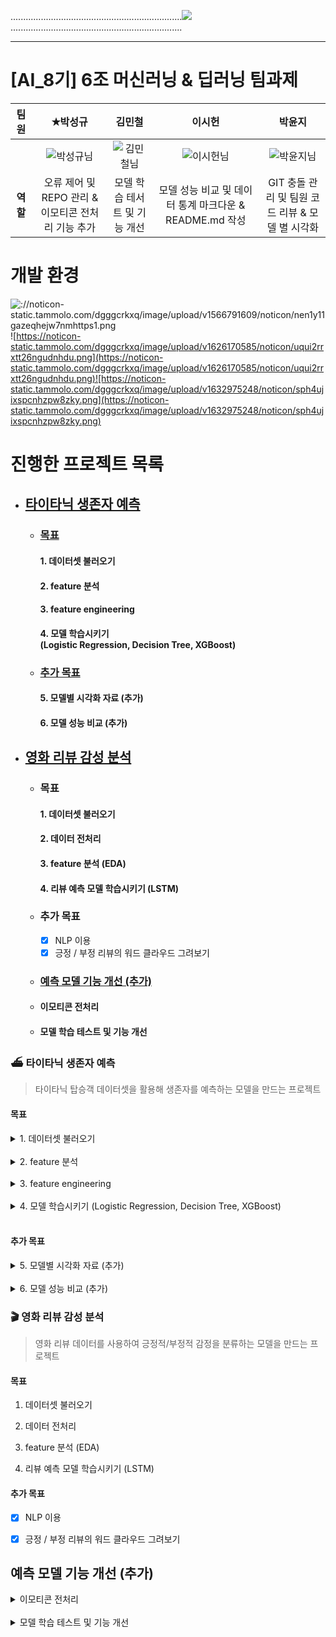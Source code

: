 ....................................................................![](https://noticon-static.tammolo.com/dgggcrkxq/image/upload/v1603679366/noticon/dcvetqndre7gda3ttijy.gif)....................................................................

---

# [AI_8기] 6조 머신러닝 & 딥러닝 팀과제

| **팀원** | ✭박성규                                                                                            | 김민철                                                                                              | 이시헌                                                                                            | 박윤지                                                                                             |
|:------:|:-----------------------------------------------------------------------------------------------:|:------------------------------------------------------------------------------------------------:|:----------------------------------------------------------------------------------------------:|:-----------------------------------------------------------------------------------------------:|
|        | ![박성규님](https://github.com/user-attachments/assets/40f97c52-c562-44b0-bef6-12289e149d27) | ![김민철님](https://github.com/user-attachments/assets/28b83bd5-13c2-4249-beab-64f7567e1816) | ![이시헌님](https://github.com/user-attachments/assets/7b91b2aa-c113-44ed-8f41-e8df1ef7d06d) | ![박윤지님](https://github.com/user-attachments/assets/8d5be377-1a58-4f88-9ee2-176d1e1d162e) |
| **역할** | 오류 제어 및 REPO 관리 & 이모티콘 전처리 기능 추가                                                                | 모델 학습 테서트 및 기능 개선                                                                                | 모델 성능 비교 및 데이터 통계 마크다운 & README.md 작성                                                          | GIT 충돌 관리 및 팀원 코드 리뷰 & 모델 별 시각화                                                                 |

# 개발 환경

![://noticon-static.tammolo.com/dgggcrkxq/image/upload/v1566791609/noticon/nen1y11gazeqhejw7nmhttps1.png](https://noticon-static.tammolo.com/dgggcrkxq/image/upload/v1566791609/noticon/nen1y11gazeqhejw7nm1.png) ![https://noticon-static.tammolo.com/dgggcrkxq/image/upload/v1626170585/noticon/uqui2rrxtt26ngudnhdu.png](https://noticon-static.tammolo.com/dgggcrkxq/image/upload/v1626170585/noticon/uqui2rrxtt26ngudnhdu.png)![https://noticon-static.tammolo.com/dgggcrkxq/image/upload/v1632975248/noticon/sph4ujixspcnhzpw8zky.png](https://noticon-static.tammolo.com/dgggcrkxq/image/upload/v1632975248/noticon/sph4ujixspcnhzpw8zky.png)

# 진행한 프로젝트 목록

- ## [타이타닉 생존자 예측](#%EF%B8%8F-타이타닉-생존자-예측)
  
  - ### [목표](#목표)
    #### 1. 데이터셋 불러오기
    #### 2. feature 분석
    #### 3. feature engineering
    #### 4. 모델 학습시키기 <br> (Logistic Regression, Decision Tree, XGBoost)

  - ### [추가 목표]()
    #### 5. 모델별 시각화 자료 (추가)
    #### 6. 모델 성능 비교 (추가)

- ## [영화 리뷰 감성 분석](#-영화-리뷰-감성-분석)

  - ### 목표
    #### 1. 데이터셋 불러오기
    #### 2. 데이터 전처리
    #### 3. feature 분석 (EDA)
    #### 4. 리뷰 예측 모델 학습시키기 (LSTM)

  - ### 추가 목표 
    - [x] NLP 이용
    - [x] 긍정 / 부정 리뷰의 워드 클라우드 그려보기

  - ### [예측 모델 기능 개선 (추가)](#예측-모델-기능-개선-추가)
   - #### 이모티콘 전처리
   - #### 모델 학습 테스트 및 기능 개선

### ⛴️ 타이타닉 생존자 예측

> 타이타닉 탑승객 데이터셋을 활용해 생존자를 예측하는 모델을 만드는 프로젝트

#### 목표

<details>
<summary> 1. 데이터셋 불러오기</summary>

```python
import seaborn as sns

titanic = sns.load_dataset('titanic')
```

> titanic Dataset

<!-- dataset df -->

<div> 
<table border="1" class="dataframe">
  <thead>
    <tr style="text-align: right;">
      <th></th>
      <th>survived</th>
      <th>pclass</th>
      <th>sex</th>
      <th>age</th>
      <th>sibsp</th>
      <th>parch</th>
      <th>fare</th>
      <th>embarked</th>
      <th>class</th>
      <th>who</th>
      <th>adult_male</th>
      <th>deck</th>
      <th>embark_town</th>
      <th>alive</th>
      <th>alone</th>
    </tr>
  </thead>
  <tbody>
    <tr>
      <th>0</th>
      <td>0</td>
      <td>3</td>
      <td>male</td>
      <td>22.0</td>
      <td>1</td>
      <td>0</td>
      <td>7.2500</td>
      <td>S</td>
      <td>Third</td>
      <td>man</td>
      <td>True</td>
      <td>NaN</td>
      <td>Southampton</td>
      <td>no</td>
      <td>False</td>
    </tr>
    <tr>
      <th>1</th>
      <td>1</td>
      <td>1</td>
      <td>female</td>
      <td>38.0</td>
      <td>1</td>
      <td>0</td>
      <td>71.2833</td>
      <td>C</td>
      <td>First</td>
      <td>woman</td>
      <td>False</td>
      <td>C</td>
      <td>Cherbourg</td>
      <td>yes</td>
      <td>False</td>
    </tr>
    <tr>
      <th>2</th>
      <td>1</td>
      <td>3</td>
      <td>female</td>
      <td>26.0</td>
      <td>0</td>
      <td>0</td>
      <td>7.9250</td>
      <td>S</td>
      <td>Third</td>
      <td>woman</td>
      <td>False</td>
      <td>NaN</td>
      <td>Southampton</td>
      <td>yes</td>
      <td>True</td>
    </tr>
    <tr>
      <th>3</th>
      <td>1</td>
      <td>1</td>
      <td>female</td>
      <td>35.0</td>
      <td>1</td>
      <td>0</td>
      <td>53.1000</td>
      <td>S</td>
      <td>First</td>
      <td>woman</td>
      <td>False</td>
      <td>C</td>
      <td>Southampton</td>
      <td>yes</td>
      <td>False</td>
    </tr>
    <tr>
      <th>4</th>
      <td>0</td>
      <td>3</td>
      <td>male</td>
      <td>35.0</td>
      <td>0</td>
      <td>0</td>
      <td>8.0500</td>
      <td>S</td>
      <td>Third</td>
      <td>man</td>
      <td>True</td>
      <td>NaN</td>
      <td>Southampton</td>
      <td>no</td>
      <td>True</td>
    </tr>
    <tr>
      <th>...</th>
      <td>...</td>
      <td>...</td>
      <td>...</td>
      <td>...</td>
      <td>...</td>
      <td>...</td>
      <td>...</td>
      <td>...</td>
      <td>...</td>
      <td>...</td>
      <td>...</td>
      <td>...</td>
      <td>...</td>
      <td>...</td>
      <td>...</td>
    </tr>
    <tr>
      <th>886</th>
      <td>0</td>
      <td>2</td>
      <td>male</td>
      <td>27.0</td>
      <td>0</td>
      <td>0</td>
      <td>13.0000</td>
      <td>S</td>
      <td>Second</td>
      <td>man</td>
      <td>True</td>
      <td>NaN</td>
      <td>Southampton</td>
      <td>no</td>
      <td>True</td>
    </tr>
    <tr>
      <th>887</th>
      <td>1</td>
      <td>1</td>
      <td>female</td>
      <td>19.0</td>
      <td>0</td>
      <td>0</td>
      <td>30.0000</td>
      <td>S</td>
      <td>First</td>
      <td>woman</td>
      <td>False</td>
      <td>B</td>
      <td>Southampton</td>
      <td>yes</td>
      <td>True</td>
    </tr>
    <tr>
      <th>888</th>
      <td>0</td>
      <td>3</td>
      <td>female</td>
      <td>NaN</td>
      <td>1</td>
      <td>2</td>
      <td>23.4500</td>
      <td>S</td>
      <td>Third</td>
      <td>woman</td>
      <td>False</td>
      <td>NaN</td>
      <td>Southampton</td>
      <td>no</td>
      <td>False</td>
    </tr>
    <tr>
      <th>889</th>
      <td>1</td>
      <td>1</td>
      <td>male</td>
      <td>26.0</td>
      <td>0</td>
      <td>0</td>
      <td>30.0000</td>
      <td>C</td>
      <td>First</td>
      <td>man</td>
      <td>True</td>
      <td>C</td>
      <td>Cherbourg</td>
      <td>yes</td>
      <td>True</td>
    </tr>
    <tr>
      <th>890</th>
      <td>0</td>
      <td>3</td>
      <td>male</td>
      <td>32.0</td>
      <td>0</td>
      <td>0</td>
      <td>7.7500</td>
      <td>Q</td>
      <td>Third</td>
      <td>man</td>
      <td>True</td>
      <td>NaN</td>
      <td>Queenstown</td>
      <td>no</td>
      <td>True</td>
    </tr>
  </tbody>
</table>
<p>891 rows × 15 columns</p>
</div>
</details>
<br>

<details>
<summary>2. feature 분석</summary>

> 데이터 프레임 첫 5행

```python
titanic.head()
```

<!-- head df -->

<div>
<table border="1" class="dataframe">
   <thead>
    <tr style="text-align: right;">
      <th></th>
      <th>survived</th>
      <th>pclass</th>
      <th>sex</th>
      <th>age</th>
      <th>sibsp</th>
      <th>parch</th>
      <th>fare</th>
      <th>embarked</th>
      <th>class</th>
      <th>who</th>
      <th>adult_male</th>
      <th>deck</th>
      <th>embark_town</th>
      <th>alive</th>
      <th>alone</th>
    </tr>
   </thead>
   <tbody>
    <tr>
      <th>0</th>
      <td>0</td>
      <td>3</td>
      <td>male</td>
      <td>22.0</td>
      <td>1</td>
      <td>0</td>
      <td>7.2500</td>
      <td>S</td>
      <td>Third</td>
      <td>man</td>
      <td>True</td>
      <td>NaN</td>
      <td>Southampton</td>
      <td>no</td>
      <td>False</td>
    </tr>
    <tr>
      <th>1</th>
      <td>1</td>
      <td>1</td>
      <td>female</td>
      <td>38.0</td>
      <td>1</td>
      <td>0</td>
      <td>71.2833</td>
      <td>C</td>
      <td>First</td>
      <td>woman</td>
      <td>False</td>
      <td>C</td>
      <td>Cherbourg</td>
      <td>yes</td>
      <td>False</td>
    </tr>
    <tr>
      <th>2</th>
      <td>1</td>
      <td>3</td>
      <td>female</td>
      <td>26.0</td>
      <td>0</td>
      <td>0</td>
      <td>7.9250</td>
      <td>S</td>
      <td>Third</td>
      <td>woman</td>
      <td>False</td>
      <td>NaN</td>
      <td>Southampton</td>
      <td>yes</td>
      <td>True</td>
    </tr>
    <tr>
      <th>3</th>
      <td>1</td>
      <td>1</td>
      <td>female</td>
      <td>35.0</td>
      <td>1</td>
      <td>0</td>
      <td>53.1000</td>
      <td>S</td>
      <td>First</td>
      <td>woman</td>
      <td>False</td>
      <td>C</td>
      <td>Southampton</td>
      <td>yes</td>
      <td>False</td>
    </tr>
    <tr>
      <th>4</th>
      <td>0</td>
      <td>3</td>
      <td>male</td>
      <td>35.0</td>
      <td>0</td>
      <td>0</td>
      <td>8.0500</td>
      <td>S</td>
      <td>Third</td>
      <td>man</td>
      <td>True</td>
      <td>NaN</td>
      <td>Southampton</td>
      <td>no</td>
      <td>True</td>
    </tr>
   </tbody>
   </table>
   </div>

> 통계 확인 

```python
titanic.describe()
```

`타이타닉 데이터셋 주요 항목 (행 row)`

| <span style="color:blue">**항목**</span>       | <span style="color:blue">**설명**</span> |
| -------------------------------------------- | -------------------------------------- |
| <span style="color:blue">**survived**</span> | 승객 생존 여부 (0 = 사망, 1 = 생존)              |
| <span style="color:green">**pclass**</span>  | 객실 등급 (1 = 1등석, 2 = 2등석, 3 = 3등석)      |
| <span style="color:purple">**age**</span>    | 승객 나이                                  |
| <span style="color:orange">**sibsp**</span>  | 동반한 형제자매 및 배우자 수                       |
| <span style="color:orange">**parch**</span>  | 동반한 부모 및 자녀 수                          |
| <span style="color:teal">**fare**</span>     | 승객이 지불한 운임 금액                          |

`타이타닉 데이터셋 주요 통계 (열 Column)`

| <span style="color:blue">**지표**</span>    | <span style="color:blue">**설명**</span>  |
| ----------------------------------------- | --------------------------------------- |
| <span style="color:blue">**count**</span> | 데이터가 존재하는 항목의 개수 (결측치를 제외한 값의 개수)       |
| <span style="color:green">**mean**</span> | 값들의 평균                                  |
| <span style="color:purple">**std**</span> | 표준편차 (데이터가 평균으로부터 얼마나 퍼져 있는지를 나타냄)      |
| <span style="color:orange">**min**</span> | 데이터의 최소값                                |
| <span style="color:teal">**25%**</span>   | 하위 25%에 해당하는 값. 데이터의 25%가 이 값보다 작음      |
| <span style="color:orange">**50%**</span> | 중위값 (데이터의 중간 값). 데이터의 50%가 이 값보다 작거나 같음 |
| <span style="color:teal">**75%**</span>   | 상위 25%에 해당하는 값. 데이터의 75%가 이 값보다 작음      |
| <span style="color:red">**max**</span>    | 데이터의 최대값                                |

> 데이터셋 통계

<div>
<table border="1" class="dataframe">
  <thead>
    <tr style="text-align: right;">
      <th></th>
      <th>survived</th>
      <th>pclass</th>
      <th>age</th>
      <th>sibsp</th>
      <th>parch</th>
      <th>fare</th>
    </tr>
  </thead>
  <tbody>
    <tr>
      <th>count</th>
      <td>891.000000</td>
      <td>891.000000</td>
      <td>714.000000</td>
      <td>891.000000</td>
      <td>891.000000</td>
      <td>891.000000</td>
    </tr>
    <tr>
      <th>mean</th>
      <td>0.383838</td>
      <td>2.308642</td>
      <td>29.699118</td>
      <td>0.523008</td>
      <td>0.381594</td>
      <td>32.204208</td>
    </tr>
    <tr>
      <th>std</th>
      <td>0.486592</td>
      <td>0.836071</td>
      <td>14.526497</td>
      <td>1.102743</td>
      <td>0.806057</td>
      <td>49.693429</td>
    </tr>
    <tr>
      <th>min</th>
      <td>0.000000</td>
      <td>1.000000</td>
      <td>0.420000</td>
      <td>0.000000</td>
      <td>0.000000</td>
      <td>0.000000</td>
    </tr>
    <tr>
      <th>25%</th>
      <td>0.000000</td>
      <td>2.000000</td>
      <td>20.125000</td>
      <td>0.000000</td>
      <td>0.000000</td>
      <td>7.910400</td>
    </tr>
    <tr>
      <th>50%</th>
      <td>0.000000</td>
      <td>3.000000</td>
      <td>28.000000</td>
      <td>0.000000</td>
      <td>0.000000</td>
      <td>14.454200</td>
    </tr>
    <tr>
      <th>75%</th>
      <td>1.000000</td>
      <td>3.000000</td>
      <td>38.000000</td>
      <td>1.000000</td>
      <td>0.000000</td>
      <td>31.000000</td>
    </tr>
    <tr>
      <th>max</th>
      <td>1.000000</td>
      <td>3.000000</td>
      <td>80.000000</td>
      <td>8.000000</td>
      <td>6.000000</td>
      <td>512.329200</td>
    </tr>
  </tbody>
</table>
</div>
<br>

</details>

<br>

<details>
<summary>
3. feature engineering
</summary>

> 결측치 처리

`결측치 갯수 확인`

```python
titanic.isnull().sum()
```

| <span style="color:blue">**항목**</span>            | <span style="color:blue">**결측치 수**</span> |
| ------------------------------------------------- | ----------------------------------------- |
| <span style="color:blue">**survived**</span>      | 0                                         |
| <span style="color:green">**pclass**</span>       | 0                                         |
| <span style="color:purple">**sex**</span>         | 0                                         |
| <span style="color:orange">**age**</span>         | 177                                       |
| <span style="color:teal">**sibsp**</span>         | 0                                         |
| <span style="color:blue">**parch**</span>         | 0                                         |
| <span style="color:green">**fare**</span>         | 0                                         |
| <span style="color:purple">**embarked**</span>    | 2                                         |
| <span style="color:orange">**class**</span>       | 0                                         |
| <span style="color:teal">**who**</span>           | 0                                         |
| <span style="color:blue">**adult_male**</span>    | 0                                         |
| <span style="color:green">**deck**</span>         | 688                                       |
| <span style="color:purple">**embark_town**</span> | 2                                         |
| <span style="color:orange">**alive**</span>       | 0                                         |
| <span style="color:teal">**alone**</span>         | 0                                         |

`결측치 값 대체`

```python
#Age(나이)의 결측치는 중앙값으로, Embarked(승선 항구)의 결측치는 최빈값으로 대체. 
titanic['age'].fillna(titanic['age'].median(), inplace=True)
titanic['embarked'].fillna(titanic['embarked'].mode()[0], inplace=True)

# 대체한 후에, 대체 결과를 isnull() 함수와 sum()  함수를 이용해서 확인
print(titanic['age'].isnull().sum())
print(titanic['embarked'].isnull().sum())
```

`수치형으로 인코딩`

```python
# Sex(성별)를 남자는 0, 여자는 1로 변환. 
# alive(생존여부)를 True는 1, False는 0으로 변환. 
# Embarked(승선 항구)는 ‘C’는 0으로, Q는 1으로, ‘S’는 2로 변환. 
# 모두 변환한 후에, 변환 결과를 head 함수를 이용해 확인. 


titanic['sex'] = titanic['sex'].map({'male': 0, 'female': 1})
titanic['alive'] = titanic['alive'].map({'no': 1, 'yes': 0})
titanic['embarked'] = titanic['embarked'].map({'C': 0, 'Q': 1, 'S': 2,})

print(titanic['sex'].head())
print(titanic['alive'].head())
print(titanic['embarked'].head())
```

`새로운 feature 생성`

```python
#Sibsp , Parch 를 통해 family_size 생성
#새로운 Feature를 head함수를 이용해 확인

titanic['family_size'] = titanic['sibsp'] + titanic['parch'] + 1

print(titanic['family_size'].head())
```

> 가족구성원 항목 추가된 데이터프레임

<div>
<table border="1" class="dataframe">
  <thead>
    <tr style="text-align: right;">
      <th></th>
      <th>survived</th>
      <th>pclass</th>
      <th>sex</th>
      <th>age</th>
      <th>sibsp</th>
      <th>parch</th>
      <th>fare</th>
      <th>embarked</th>
      <th>class</th>
      <th>who</th>
      <th>adult_male</th>
      <th>deck</th>
      <th>embark_town</th>
      <th>alive</th>
      <th>alone</th>
      <th>family_size</th>
    </tr>
  </thead>
  <tbody>
    <tr>
      <th>0</th>
      <td>0</td>
      <td>3</td>
      <td>0</td>
      <td>22.0</td>
      <td>1</td>
      <td>0</td>
      <td>7.2500</td>
      <td>2</td>
      <td>Third</td>
      <td>man</td>
      <td>True</td>
      <td>NaN</td>
      <td>Southampton</td>
      <td>1</td>
      <td>False</td>
      <td>2</td>
    </tr>
    <tr>
      <th>1</th>
      <td>1</td>
      <td>1</td>
      <td>1</td>
      <td>38.0</td>
      <td>1</td>
      <td>0</td>
      <td>71.2833</td>
      <td>0</td>
      <td>First</td>
      <td>woman</td>
      <td>False</td>
      <td>C</td>
      <td>Cherbourg</td>
      <td>0</td>
      <td>False</td>
      <td>2</td>
    </tr>
    <tr>
      <th>2</th>
      <td>1</td>
      <td>3</td>
      <td>1</td>
      <td>26.0</td>
      <td>0</td>
      <td>0</td>
      <td>7.9250</td>
      <td>2</td>
      <td>Third</td>
      <td>woman</td>
      <td>False</td>
      <td>NaN</td>
      <td>Southampton</td>
      <td>0</td>
      <td>True</td>
      <td>1</td>
    </tr>
    <tr>
      <th>3</th>
      <td>1</td>
      <td>1</td>
      <td>1</td>
      <td>35.0</td>
      <td>1</td>
      <td>0</td>
      <td>53.1000</td>
      <td>2</td>
      <td>First</td>
      <td>woman</td>
      <td>False</td>
      <td>C</td>
      <td>Southampton</td>
      <td>0</td>
      <td>False</td>
      <td>2</td>
    </tr>
    <tr>
      <th>4</th>
      <td>0</td>
      <td>3</td>
      <td>0</td>
      <td>35.0</td>
      <td>0</td>
      <td>0</td>
      <td>8.0500</td>
      <td>2</td>
      <td>Third</td>
      <td>man</td>
      <td>True</td>
      <td>NaN</td>
      <td>Southampton</td>
      <td>1</td>
      <td>True</td>
      <td>1</td>
    </tr>
    <tr>
      <th>...</th>
      <td>...</td>
      <td>...</td>
      <td>...</td>
      <td>...</td>
      <td>...</td>
      <td>...</td>
      <td>...</td>
      <td>...</td>
      <td>...</td>
      <td>...</td>
      <td>...</td>
      <td>...</td>
      <td>...</td>
      <td>...</td>
      <td>...</td>
      <td>...</td>
    </tr>
    <tr>
      <th>886</th>
      <td>0</td>
      <td>2</td>
      <td>0</td>
      <td>27.0</td>
      <td>0</td>
      <td>0</td>
      <td>13.0000</td>
      <td>2</td>
      <td>Second</td>
      <td>man</td>
      <td>True</td>
      <td>NaN</td>
      <td>Southampton</td>
      <td>1</td>
      <td>True</td>
      <td>1</td>
    </tr>
    <tr>
      <th>887</th>
      <td>1</td>
      <td>1</td>
      <td>1</td>
      <td>19.0</td>
      <td>0</td>
      <td>0</td>
      <td>30.0000</td>
      <td>2</td>
      <td>First</td>
      <td>woman</td>
      <td>False</td>
      <td>B</td>
      <td>Southampton</td>
      <td>0</td>
      <td>True</td>
      <td>1</td>
    </tr>
    <tr>
      <th>888</th>
      <td>0</td>
      <td>3</td>
      <td>1</td>
      <td>28.0</td>
      <td>1</td>
      <td>2</td>
      <td>23.4500</td>
      <td>2</td>
      <td>Third</td>
      <td>woman</td>
      <td>False</td>
      <td>NaN</td>
      <td>Southampton</td>
      <td>1</td>
      <td>False</td>
      <td>4</td>
    </tr>
    <tr>
      <th>889</th>
      <td>1</td>
      <td>1</td>
      <td>0</td>
      <td>26.0</td>
      <td>0</td>
      <td>0</td>
      <td>30.0000</td>
      <td>0</td>
      <td>First</td>
      <td>man</td>
      <td>True</td>
      <td>C</td>
      <td>Cherbourg</td>
      <td>0</td>
      <td>True</td>
      <td>1</td>
    </tr>
    <tr>
      <th>890</th>
      <td>0</td>
      <td>3</td>
      <td>0</td>
      <td>32.0</td>
      <td>0</td>
      <td>0</td>
      <td>7.7500</td>
      <td>1</td>
      <td>Third</td>
      <td>man</td>
      <td>True</td>
      <td>NaN</td>
      <td>Queenstown</td>
      <td>1</td>
      <td>True</td>
      <td>1</td>
    </tr>
  </tbody>
</table>
<p>891 rows × 16 columns</p>
</div>

</details>
<br>

<details>
<summary>
4. 모델 학습시키기 (Logistic Regression, Decision Tree, XGBoost)  
</summary>

`데이터 스케일링 진행`

```py
#feature와 target 분리

titanic = titanic[['survived', 'pclass', 'sex', 'age', 'sibsp', 'parch', 'fare', 'embarked', 'family_size']]
X = titanic.drop('survived', axis=1) # feature
y = titanic['survived'] # target

# x는 승객의 생존 여부를 제외한 나머지 모든 열을 학습에 사용할 특징
# y는 승객이 생존했는지의 여부
# x로 y를 예측
```

> Logistic Regression

```py
# Logistic Regression

from sklearn.model_selection import train_test_split
from sklearn.preprocessing import StandardScaler
from sklearn.linear_model import LogisticRegression
from sklearn.metrics import accuracy_score, classification_report

# 데이터 분할
X_train, X_test, y_train, y_test = train_test_split(X, y, test_size=0.2, random_state=42)

# 데이터 스케일링
scaler = StandardScaler()
X_train = scaler.fit_transform(X_train)
X_test = scaler.transform(X_test)

# 모델 생성 및 학습
model = LogisticRegression()
model.fit(X_train, y_train)

# 예측
y_pred = model.predict(X_test)

# 평가
print(f"Accuracy: {accuracy_score(y_test, y_pred)}")
print(f"Classification Report:\n{classification_report(y_test, y_pred)}")
```

> 🔍 Logistic Regression 결과 요약

| **지표**                | **희생자 (0)**                      | **생존자 (1)**                      |
| --------------------- | -------------------------------- | -------------------------------- |
| **정밀도 (Precision)**   | 0.82 (모델이 예측한 '희생자' 중 실제 희생자 비율) | 0.78 (모델이 예측한 '생존자' 중 실제 생존자 비율) |
| **재현율 (Recall)**      | 0.86 (실제 희생자 중 정확히 예측한 비율)       | 0.73 (실제 생존자 중 정확히 예측한 비율)       |
| **F1-스코어 (F1-Score)** | 0.84 (정밀도와 재현율의 조화평균)            | 0.76 (정밀도와 재현율의 조화평균)            |
| **지원 (Support)**      | 105                              | 74                               |

| **평균 지표**          | **값**                                         |
| ------------------ | --------------------------------------------- |
| **정확도 (Accuracy)** | 0.80 (전체 데이터에서 정확히 예측한 비율)                    |
| **Macro 평균**       | Precision: 0.80, Recall: 0.79, F1-Score: 0.80 |
| **Weighted 평균**    | Precision: 0.80, Recall: 0.80, F1-Score: 0.80 |

**요약**: Logistic Regression 모델은 약 80%의 정확도를 보이며, 희생자를 예측하는 데 있어서 재현율이 높아(0.86) 희생자를 잘 예측. 생존자에 대한 재현율은 상대적으로 낮아(0.73) 생존자를 놓치는 경향이 약간 있음.

> Decision Tree

```py
#Decision Tree

from sklearn.tree import DecisionTreeClassifier  # Decision Tree 분류기
# 데이터 분할
X_train, X_test, y_train, y_test = train_test_split(X, y, test_size=0.2, random_state=42)

# 데이터 스케일링
scaler = StandardScaler()
X_train = scaler.fit_transform(X_train)
X_test = scaler.transform(X_test)

# 모델 생성 및 학습
model = DecisionTreeClassifier(random_state=42)
model.fit(X_train, y_train)

# 예측
y_pred = model.predict(X_test)

# 평가
print(f"Accuracy: {accuracy_score(y_test, y_pred)}")
print(f"Classification Report:\n{classification_report(y_test, y_pred)}")
```

> 🔍 Decision Tree 모델 결과 요약

| **지표**                | **희생자 (0)**                      | **생존자 (1)**                      |
| --------------------- | -------------------------------- | -------------------------------- |
| **정밀도 (Precision)**   | 0.83 (모델이 예측한 '희생자' 중 실제 희생자 비율) | 0.70 (모델이 예측한 '생존자' 중 실제 생존자 비율) |
| **재현율 (Recall)**      | 0.76 (실제 희생자 중 정확히 예측한 비율)       | 0.78 (실제 생존자 중 정확히 예측한 비율)       |
| **F1-스코어 (F1-Score)** | 0.80 (정밀도와 재현율의 조화평균)            | 0.74 (정밀도와 재현율의 조화평균)            |
| **지원 (Support)**      | 105                              | 74                               |

| **평균 지표**          | **값**                                         |
| ------------------ | --------------------------------------------- |
| **정확도 (Accuracy)** | 0.77 (전체 데이터에서 정확히 예측한 비율)                    |
| **Macro 평균**       | Precision: 0.77, Recall: 0.77, F1-Score: 0.77 |
| **Weighted 평균**    | Precision: 0.78, Recall: 0.77, F1-Score: 0.77 |

**요약**: Decision Tree 모델은 약 77%의 정확도를 보이며, 희생자 예측에서 정밀도가 높아(0.83) 희생자를 잘 분류하는 경향이 있음. 생존자의 재현율이 다소 높아(0.78) 생존자를 놓치는 경우는 적으나, 정밀도가 희생자에 비해 낮아(0.70) 생존자 예측 정확도가 떨어질 수 있음.

> XGBoost

```py
import xgboost as xgb
from sklearn.metrics import mean_squared_error

# 데이터 분할
X_train, X_test, y_train, y_test = train_test_split(X, y, test_size=0.2, random_state=42)

# 데이터 스케일링
scaler = StandardScaler()
X_train_scaled = scaler.fit_transform(X_train)
X_test_scaled = scaler.transform(X_test)

# XGBoost 모델 생성
xgb_model = xgb.XGBRegressor(n_estimators=100, learning_rate=0.1, max_depth=3, random_state=42)

# 모델 학습
xgb_model.fit(X_train_scaled, y_train)

# 예측
y_pred_xgb = xgb_model.predict(X_test_scaled)

# 평가
mse_xgb = mean_squared_error(y_test, y_pred_xgb)
print(f'XGBoost 모델의 MSE: {mse_xgb}')
```

> 🔍 XGBoost 모델 결과 요약

| **지표**                | **희생자 (0)**                      | **생존자 (1)**                      |
| --------------------- | -------------------------------- | -------------------------------- |
| **정밀도 (Precision)**   | 0.82 (모델이 예측한 '희생자' 중 실제 희생자 비율) | 0.78 (모델이 예측한 '생존자' 중 실제 생존자 비율) |
| **재현율 (Recall)**      | 0.86 (실제 희생자 중 정확히 예측한 비율)       | 0.73 (실제 생존자 중 정확히 예측한 비율)       |
| **F1-스코어 (F1-Score)** | 0.84 (정밀도와 재현율의 조화평균)            | 0.76 (정밀도와 재현율의 조화평균)            |
| **지원 (Support)**      | 105                              | 74                               |

| **평균 지표**          | **값**                                         |
| ------------------ | --------------------------------------------- |
| **정확도 (Accuracy)** | 0.80 (전체 데이터에서 정확히 예측한 비율)                    |
| **Macro 평균**       | Precision: 0.80, Recall: 0.79, F1-Score: 0.80 |
| **Weighted 평균**    | Precision: 0.80, Recall: 0.80, F1-Score: 0.80 |

**요약**: XGBoost 모델은 약 80%의 정확도를 보이며, 희생자 예측에서 높은 재현율(0.86)로 실제 희생자를 잘 식별하는 경향이 있음. 생존자 예측에서는 정밀도가 상대적으로 높아(0.78) 생존자를 더 정확하게 예측하며, 생존자 재현율은 0.73으로 다소 낮음. 전반적으로, XGBoost 모델은 희생자 식별에 강점을 보임.

</details>

<br>

#### 추가 목표

<details>
<summary>
5. 모델별 시각화 자료 (추가)
</summary>

> 혼동 행렬 시각화 (Confusion Matrix)

```py
import matplotlib.pyplot as plt
from sklearn.metrics import confusion_matrix, ConfusionMatrixDisplay, roc_curve, auc

# Confusion Matrix 시각화
conf_matrix = confusion_matrix(y_test, y_pred)
disp = ConfusionMatrixDisplay(confusion_matrix=conf_matrix)
disp.plot(cmap=plt.cm.Blues)
plt.title('Confusion Matrix')
plt.show()
```

![ConfusionMatrix](https://github.com/user-attachments/assets/70734599-86ee-4d8a-ae0a-c4fe5a317771)

> 특성 중요도 (회귀 계수) 시각화

```py
feature_importance = model.coef_[0]  # 로지스틱 회귀 모델의 계수
features = X.columns

# 시각화
plt.figure(figsize=(10, 6))
plt.barh(features, feature_importance, color='skyblue')
plt.xlabel('Coefficient Value')
plt.ylabel('Features')
plt.title('Feature Importance in Logistic Regression')
plt.show()
```

![LogisticRegression](https://github.com/user-attachments/assets/e439404f-f671-45ad-a209-e46255b45fb8)

> 결정 트리 시각화 (Decision Tree)

```py
from sklearn.tree import plot_tree

# min_samples_split, min_samples_leaf로 모델 제약하기
model = DecisionTreeClassifier(random_state=42, min_samples_split=20, min_samples_leaf=10)
model.fit(X_train, y_train)

plt.figure(figsize=(20,10))
plot_tree(model, filled=True, feature_names=X.columns, class_names=['Not Survived', 'Survived'], max_depth=4)
plt.title('Simplified Decision Tree')
plt.show()
```

![DecisionTree](https://github.com/user-attachments/assets/9664fe93-9318-4619-8edc-c440b41dc8d0)

> XGBoost 특성 중요도 시각화

```py
# feature_importances_: XGBoost 모델이 예측을 수행하는 데 얼마나 많은 정보를 각 특성에서 얻는지를 나타낸다.
# 특성 중요도 추출
feature_importance = xgb_model.feature_importances_
features = X.columns


# 특성 중요도 시각화
plt.figure(figsize=(10, 6))
plt.barh(features, feature_importance, color='skyblue')
plt.xlabel('Importance')
plt.ylabel('Features')
plt.title('Feature Importance in XGBoost')
plt.show()
```

![XgBoost1](https://github.com/user-attachments/assets/322fe761-d333-4853-80f0-da1a5080b558)

</details>
<br>
<details>
<summary>
6. 모델 성능 비교 (추가)
</summary>

> 🐳 타이타닉 생존자 예측 결과 모델 성능 비교

| **모델**                  | **Accuracy** | <span style="color:red">**Precision (희생자)**</span> | <span style="color:blue">**Precision (생존자)**</span> | <span style="color:red">**Recall (희생자)**</span> | <span style="color:blue">**Recall (생존자)**</span> | <span style="color:red">**F1-Score (희생자)**</span> | <span style="color:blue">**F1-Score (생존자)**</span> |
| ----------------------- | ------------ | -------------------------------------------------- | --------------------------------------------------- | ----------------------------------------------- | ------------------------------------------------ | ------------------------------------------------- | -------------------------------------------------- |
| **Logistic Regression** | 0.8045       | <span style="color:red">0.82</span>                | <span style="color:blue">0.78</span>                | <span style="color:red">0.86</span>             | <span style="color:blue">0.73</span>             | <span style="color:red">0.84</span>               | <span style="color:blue">0.76</span>               |
| **Decision Tree**       | 0.7709       | <span style="color:red">0.83</span>                | <span style="color:blue">0.70</span>                | <span style="color:red">0.76</span>             | <span style="color:blue">0.78</span>             | <span style="color:red">0.80</span>               | <span style="color:blue">0.74</span>               |
| **XGBoost**             | 0.8045       | <span style="color:red">0.82</span>                | <span style="color:blue">0.78</span>                | <span style="color:red">0.86</span>             | <span style="color:blue">0.73</span>             | <span style="color:red">0.84</span>               | <span style="color:blue">0.76</span>               |

##### 요약

- **Logistic Regression**와 **XGBoost** 모델은 동일한 정확도(80.45%)로 높은 성능을 보임.
- **Decision Tree**는 정확도는 상대적으로 낮지만, 생존자 클래스(1)의 Recall이 높아 생존자를 잘 예측.
- **Logistic Regression**와 **XGBoost** 모델이 Decision Tree보다 전반적으로 우수한 성능을 보임.

</details>

### 🎬 영화 리뷰 감성 분석

> 영화 리뷰 데이터를 사용하여 긍정적/부정적 감정을 분류하는 모델을 만드는 프로젝트 

#### 목표

1. 데이터셋 불러오기

2. 데이터 전처리

3. feature 분석 (EDA)

4. 리뷰 예측 모델 학습시키기 (LSTM)

#### 추가 목표

- [x] NLP 이용

- [x] 긍정 / 부정 리뷰의 워드 클라우드 그려보기 

## 예측 모델 기능 개선 (추가)

<details>
    <summary>이모티콘 전처리</summary>

### 😀

```py
  # 전처리 함수
  import re
  import emoji


  # 이모티콘만 추출하는 함수 (중복 제거)
  def remove_duplicate_emojis(text):
      # 유니코드 이모티콘 범위에 해당하는 모든 이모티콘을 찾음
      emoji_pattern = re.compile("[\U0001F600-\U0001F64F\U0001F300-\U0001F5FF\U0001F680-\U0001F6FF\U0001F700-\U0001F77F]", flags=re.UNICODE)

      # 중복 제거를 위한 세트 (set) 사용
      emojis = set(emoji_pattern.findall(text))

      # 텍스트에서 중복된 이모티콘을 제거하고, 하나의 이모티콘만 남김
      for em in emojis:
          text = re.sub(em + '+', em, text)  # 중복된 이모티콘을 하나로 줄임

      return text

  # 전처리 함수 (이모티콘 중복 제거 후 텍스트로 변환)
  def preprocess_text(text):
      if isinstance(text, float):
          return ""

      # 이모티콘 중복 제거
      text = remove_duplicate_emojis(text)

      # 이모티콘을 텍스트로 변환
      text = emoji.demojize(text, delimiters=(" ", " "))

      # 소문자로 변환
      text = text.lower()

      # 숫자 및 구두점 제거
      text = re.sub(r'\d+', '', text)
      text = re.sub(r'[^\w\s]', '', text)

      # 앞뒤 공백 제거
      text = text.strip()

      return text

      df['content'] = df['content'].apply(preprocess_text)
```

> 왜? 리뷰에서 이모티콘은 평점과 관련해 중요한 데이터라 생각했고, 이를 지우기 보단 활용하는 방안을 생각했다. 전처리 과정에서 추가해봤다. 

```py
print(df['content'])
print('데이터 타입 : ', type(df['content'])) # 데이터 타입은 pandas 시리즈인걸 확인 할 수 있다.
print('데이터 타입 : ', type(df['score']))
```

`실행 결과`
| Index   | Review Content                                                                                   |
|---------|--------------------------------------------------------------------------------------------------|
| 0       | great app on the move i can watch my movies and shows anywhere i want                            |
| 1       | good                                                                                             |
| 2       | need to improve and to update some error during streaming                                        |
| 3       | netflix is a nice app but not all the movies are available                                       |
| 4       | not much availability considering options on world cinema                                        |
| ...     | ...                                                                                              |
| 117129  | i really like it there are so many movies and series to choose from                              |
| 117130  | i love netflix i always enjoy my time using it                                                   |
| 117131  | sound quality is very slow of movies                                                             |
| 117132  | rate is very expensive because we see netflix sundry places for free                             |
| 117133  | this app is awesome for english movies series and it brings a wide range of variety              |

**Total Reviews:** 117,134

**Data Type:** `pandas.core.series.Series`

</details>

<br>

<details>
<summary>모델 학습 테스트 및 기능 개선</summary>

<br>

### Keras 방식으로 학습 테스트

> Keras는 딥러닝 모델을 쉽게 구축하고 훈련할 수 있도록 돕는 고수준의 API로, 텐서플로우와 같은 백엔드 위에서 작동합니다.

```py
# ------------------------------------- 필요한 라이브러리 임포트 생략 ------------------------------------

# 파일 불러오기
df = pd.read_csv("netflix_reviews.csv")  

# 텍스트 전처리 함수
def preprocess_text(text):
    if isinstance(text, float):
        return ""
    text = text.lower()  # 대문자를 소문자로 변환
    text = re.sub(r'[^\w\s]', '', text)  # 구두점 제거
    text = re.sub(r'\d+', '', text)  # 숫자 제거
    text = text.strip()  # 양쪽 공백 제거
    return text

# 점수 카운트 계산
score_counts = df['score'].value_counts().reset_index()
score_counts.columns = ['Score', 'Count']

# 텍스트 토큰화
tokenizer = Tokenizer()
tokenizer.fit_on_texts(df['content'])
X = tokenizer.texts_to_sequences(df['content'])
X = pad_sequences(X)

# 레이블 설정
y = df['score'].values

# 학습 데이터와 테스트 데이터로 분할
X_train, X_test, y_train, y_test = tts(X, y, test_size=0.2, random_state=42)

# 모델 정의
model = Sequential()
model.add(Dense(64, activation="relu", input_shape=(X_train.shape[1],)))
model.add(Dropout(0.1))
model.add(Dense(32, activation="relu"))
model.add(Dense(1, activation="linear"))  # 회귀를 위해 'linear' 활성화 함수 사용

model.compile(loss="mean_squared_error", optimizer="adam", metrics=["mae"])

# 모델 훈련
model.fit(X_train, y_train, epochs=10, batch_size=4, verbose=1)

# ------------------------------------------- 중간 생략 -------------------------------------------

Epoch 9/10
23427/23427 [==============================] - 45s 2ms/step - loss: 2.9106 - mae: 1.5832
Epoch 10/10
23427/23427 [==============================] - 47s 2ms/step - loss: 2.9105 - mae: 1.5832

<keras.src.callbacks.History at 0x28b7e82c760>

733/733 [==============================] - 1s 2ms/step
Accuracy: 10.547658684423956%
```

<span style="color:red"> 학습률 10% </span>

#### 요약

- 간결한 코드 구조 덕분에 동일한 데이터셋으로 학습을 시도했으나, 낮은 학습률을 보였습니다.
- 이는 Keras에 대한 이해 부족이 원인일 수 있으나, PyTorch에 비해 훨씬 간단하여 딥러닝 수준의 코드가 오류 없이 작동하는 점은 긍정적입니다.
- 따라서 Keras에 대한 심층적인 학습을 위해 별도의 시간을 할애할 필요가 있다고 생각합니다.

### 1차 기본 학습

```py
# ------------------------------------------- 중간 생략 -------------------------------------------

# 데이터 로더 정의
BATCH_SIZE = 16

# 손실 함수와 옵티마이저 정의
criterion = nn.CrossEntropyLoss()
optimizer = optim.SGD(model.parameters(), lr=0.01)  # 학습률 설정

# LSTM 모델 정의
class LSTMModel(nn.Module):
    def __init__(self, vocab_size, embed_dim, hidden_dim, output_dim, dropout_rate=0.5):
        super(LSTMModel, self).__init__()
        self.embedding = nn.EmbeddingBag(vocab_size, embed_dim, sparse=True)
        self.lstm = nn.LSTM(embed_dim, hidden_dim, num_layers=2, batch_first=True, dropout=dropout_rate)  
        self.fc = nn.Linear(hidden_dim, output_dim)
        self.dropout = nn.Dropout(dropout_rate)  # 드롭아웃 레이어

    def forward(self, text):
        embedded = self.embedding(text)
        output, (hidden, cell) = self.lstm(embedded.unsqueeze(1))  # 배치 차원 추가
        hidden = self.dropout(hidden[-1])  # 드롭아웃 적용
        return self.fc(hidden)

# ------------------------------------------- 중간 생략 -------------------------------------------

Epoch 6, Loss: 1.4112727279465251
Epoch 7, Loss: 1.4057372415535927
Epoch 8, Loss: 1.3953191742201765
Epoch 9, Loss: 1.3764440944643788
Epoch 10, Loss: 1.352955166198948
Accuracy: 47.15499210312887%
```

<span style="color:red"> 학습률 47%  </span>

#### 요약

- 기본적으로 제시된 과제 조건에 충실하여 기본 코드를 작성했습니다.
- 드롭아웃을 적용하여 모델의 과적합을 방지하려고 했습니다.
- 미니배치 학습을 통해 모델의 성능을 개선하려고 노력했습니다.

### 2차 배치 사이즈 및 에폭 수 증가

```py
BATCH_SIZE = 64  # 배치 사이즈를 64로 설정

num_epochs = 100  # 학습할 에폭 수 조정 가능

# ------------------------------------------- 중간 생략 -------------------------------------------

Epoch 97, Loss: 1.1228876022348633
Epoch 98, Loss: 1.1235658764025458
Epoch 99, Loss: 1.1214616659965124
Epoch 100, Loss: 1.1203884350561852
Accuracy: 54.420113544201136%
```

<span style="color:red"> 학습률 54% </span>

#### 요약

- 배치 사이즈를 대폭 늘려보았습니다. 이는 모델의 학습 안정성을 향상시키고, 파라미터 업데이트의 변동성을 줄이는 데 도움이 됩니다.
- 에포크 수를 늘려보았습니다. 이는 모델이 데이터에 더 잘 적합하도록 하여 학습 성능을 향상시키는 데 기여할 수 있습니다.

### 3차 2레이어 추가

```py
#레이어 추가

# LSTM 모델 정의
class LSTMModel(nn.Module):
    def __init__(self, vocab_size, embed_dim, hidden_dim, output_dim):
        super(LSTMModel, self).__init__()
        self.embedding = nn.EmbeddingBag(vocab_size, embed_dim, sparse=True)
        self.lstm1 = nn.LSTM(embed_dim, hidden_dim, batch_first=True, bidirectional=True)
        self.lstm2 = nn.LSTM(hidden_dim * 2, hidden_dim, batch_first=True, bidirectional=True) 
        self.fc1 = nn.Linear(hidden_dim * 2, hidden_dim) 
        self.fc2 = nn.Linear(hidden_dim, output_dim)

    def forward(self, text):
        embedded = self.embedding(text)
        lstm_out, (hidden, cell) = self.lstm1(embedded.unsqueeze(1))
        lstm_out, (hidden, cell) = self.lstm2(lstm_out)

        # 양방향의 hidden state를 결합
        hidden_cat = torch.cat((hidden[-2], hidden[-1]), dim=1)

        return self.fc2(self.fc1(hidden_cat))

# ------------------------------------------- 중간 생략 -------------------------------------------
Epoch 90, Loss: 1.1628416655413527
Epoch 91, Loss: 1.1616355441942963
Epoch 92, Loss: 1.1602509196300963
Epoch 93, Loss: 1.1576813772676748
Epoch 94, Loss: 1.1575369658730543
Epoch 95, Loss: 1.153783379601944
Epoch 96, Loss: 1.1520104497365984
Epoch 97, Loss: 1.150690621483448
Epoch 98, Loss: 1.1507031974938948
Epoch 99, Loss: 1.1478193214728971
Epoch 100, Loss: 1.1457121307125677
Accuracy: 56.00375634951125%
```

<span style="color:red"> 학습률 56% </span>

#### 요약

- LSTM 레이어가 1개에서 2개로 늘어나고, 각 레이어가 양방향으로 구성됨에 따라 모델의 복잡성이 증가했습니다.
- FC 레이어도 1개에서 2개로 증가하여 출력층으로의 연결이 더 세분화되었습니다.

### 4차 4레이어 추가

```py
# LSTM 모델 정의 (4 레이어)
class LSTMModel(nn.Module):
    def __init__(self, vocab_size, embed_dim, hidden_dim, output_dim):
        super(LSTMModel, self).__init__()
        self.embedding = nn.EmbeddingBag(vocab_size, embed_dim, sparse=True)
        self.lstm1 = nn.LSTM(embed_dim, hidden_dim, batch_first=True, bidirectional=True)
        self.lstm2 = nn.LSTM(hidden_dim * 2, hidden_dim, batch_first=True, bidirectional=True)
        self.lstm3 = nn.LSTM(hidden_dim * 2, hidden_dim, batch_first=True, bidirectional=True)  # 추가된 레이어
        self.lstm4 = nn.LSTM(hidden_dim * 2, hidden_dim, batch_first=True, bidirectional=True)  # 추가된 레이어
        self.fc1 = nn.Linear(hidden_dim * 2, hidden_dim)  # 첫 번째 완전 연결층
        self.fc2 = nn.Linear(hidden_dim, output_dim)  # 최종 출력층

    def forward(self, text):
        embedded = self.embedding(text)
        lstm_out, (hidden, cell) = self.lstm1(embedded.unsqueeze(1))
        lstm_out, (hidden, cell) = self.lstm2(lstm_out)
        lstm_out, (hidden, cell) = self.lstm3(lstm_out)  # 3번째 LSTM 레이어
        lstm_out, (hidden, cell) = self.lstm4(lstm_out)  # 4번째 LSTM 레이어

        # 양방향의 hidden state를 결합
        hidden_cat = torch.cat((hidden[-2], hidden[-1]), dim=1)

        return self.fc2(self.fc1(hidden_cat))


Epoch 1, Loss: 1.4411939945644079
Epoch 2, Loss: 1.438289221480438
Epoch 3, Loss: 1.4380339547635752

# ------------------------------------------- 중간 생략 -------------------------------------------

Epoch 18, Loss: 1.4378050892019434
Epoch 19, Loss: 1.4376814013048245
Epoch 20, Loss: 1.437378289349657
Epoch 21, Loss: 1.4371888463407654
Epoch 22, Loss: 1.43679916533187
Epoch 23, Loss: 1.4355940978681676
Epoch 24, Loss: 1.4332314667034474
```

<span style="color:red"> 학습의 정체 </span>

- 이 모델은 4개의 LSTM 레이어로 구성되어 있어 더 깊고 복잡한 구조를 가지고 있으며, 각 레이어는 양방향으로 설계되어 있어 더 많은 정보를 학습할 수 있는 가능성이 높습니다.
- FC 레이어는 이전 코드와 같지만, LSTM 레이어의 추가로 인해 모델의 표현력이 증가하고, 더 복잡한 패턴을 학습할 수 있게 됩니다.
- 하지만 레이어 수가 많아져 모델이 지나치게 복잡해져서 학습이 어려워진 것으로 보입니다. 필요 이상의 파라미터가 많으면 수렴하기 어려울 수 있음을 알게 되었습니다.

### 5차 2레이어 복구 및 옵티마이저 변경

```py
#옵티마이저의 학습률을 0.01에서 0.05로 변경했습니다

optimizer = optim.SGD(model.parameters(), lr=0.05)

# ------------------------------------------- 중간 생략 -------------------------------------------
Epoch 93, Loss: 1.0482210473802716
Epoch 94, Loss: 1.0486159132609187
Epoch 95, Loss: 1.046645594578961
Epoch 96, Loss: 1.0441050273159664
Epoch 97, Loss: 1.0450137004103677
Epoch 98, Loss: 1.0456044204405956
Epoch 99, Loss: 1.0434317154282189
Epoch 100, Loss: 1.0428769397247366
Accuracy: 61.032142399795106%
```

<span style="color:red"> 학습률 61% </span>

- 학습률이 증가하면, 가중치 업데이트가 더 커져서 손실 함수의 최소값에 더 빠르게 도달할 수 있습니다. 이로 인해 모델이 더 빨리 수렴할 수 있습니다.

- 특정 문제에서는 높은 학습률이 모델이 다양한 지역 최솟값을 탐색하는 데 도움을 줄 수 있습니다. 더 큰 업데이트로 인해 모델이 더 다양한 매개변수 공간을 탐색하게 됩니다.

- 초기 에포크에서 손실 값이 빠르게 감소할 수 있으며, 이는 모델이 더 효과적으로 학습하고 있다는 신호일 수 있습니다.

- 특정 데이터셋이나 모델 구조에서는 높은 학습률이 오히려 성능을 개선할 수 있습니다. 특히 LSTM과 같은 복잡한 모델에서는 일부 파라미터에 대해 더 큰 변화가 도움이 될 수 있습니다.

</details>
